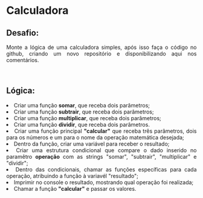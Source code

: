 # Calculadora

<h2> Desafio:</h2>

<div align = "justify">

<p>Monte a lógica de uma calculadora simples, após isso faça o código no github, criando um novo repositório e disponibilizando aqui nos comentários.</p>

</div>
<br> 

<h2> Lógica: </h2>

<div align = "justify">

<li> Criar uma função <b>somar</b>, que receba dois parâmetros;
<li> Criar uma função <b>subtrair</b>, que receba dois parâmetros;
<li> Criar uma função <b>multiplicar</b>, que receba dois parâmetros;
<li> Criar uma função <b>dividir</b>, que receba dois parâmetros.
<li> Criar uma função principal <b>"calcular"</b> que receba três parâmetros, dois para os números e um para o nome da operação matemática desejada;
<li> Dentro da função, criar uma variável para receber o resultado;
<li> Criar uma estrutura condicional que compare o dado inserido no paramêtro <b>operação</b> com as strings "somar", "subtrair", "multiplicar" e "dividir";
<li> Dentro das condicionais, chamar as funções específicas para cada operação, atribuindo a função à variavél "resultado";
<li> Imprimir no console o resultado, mostrando qual operação foi realizada;
<li>Chamar a função <b>"calcular"</b> e passar os valores.

</div>

